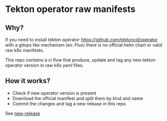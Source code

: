 # Tekton operator raw manifests

## Why?

If you need to install tekton operator https://github.com/tektoncd/operator with
a gitops like mechanism (ex: Flux) there is no official helm chart or valid raw
k8s manifests.

This repo contains a ci flow that produce, update and tag any new tekton
operator version in raw k8s yaml files.

## How it works?

* Check if new operator version is present
* Download the official manifest and split them by kind and name
* Commit the changes and tag a new release in this repo

See [new-release](./hack/new-release.sh)

